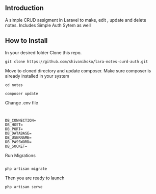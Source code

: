 
## Introduction

A simple CRUD assigment in Laravel to make, edit , update and delete notes.
Includes Simple Auth Sytem as well


## How to Install

In your desired folder Clone this repo.

```
git clone https://github.com/shivanikoko/lara-notes-curd-auth.git

```
Move to cloned directory and update composer. Make sure composer is already installed in your system

```
cd notes

composer update

```

Change .env file

```


DB_CONNECTION=
DB_HOST=
DB_PORT=
DB_DATABASE=
DB_USERNAME=
DB_PASSWORD=
DB_SOCKET=

```

Run Migrations

```

php artisan migrate

```

Then you are ready to launch 

```
php artisan serve

```





